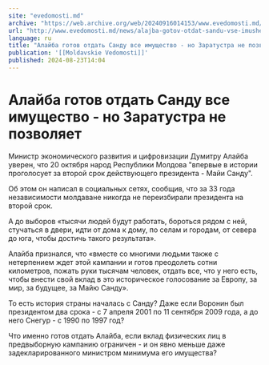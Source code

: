 ```yaml
---
site: "evedomosti.md"
archive: "https://web.archive.org/web/20240916014153/www.evedomosti.md/news/alajba-gotov-otdat-sandu-vse-imushestvo-no-zaratustra-ne-poz"
url: "http://www.evedomosti.md/news/alajba-gotov-otdat-sandu-vse-imushestvo-no-zaratustra-ne-poz"
language: ru
title: "Алайба готов отдать Санду все имущество - но Заратустра не позволяет"
publication: '[[Moldavskie Vedomosti]]'
published: 2024-08-23T14:04
---
```


# Алайба готов отдать Санду все имущество - но Заратустра не позволяет

Министр экономического развития и цифровизации Думитру Алайба уверен, что 20 октября народ Республики Молдова "впервые в истории проголосует за второй срок действующего президента - Майи Санду".

Об этом он написал в социальных сетях, сообщив, что за 33 года независимости молдаване никогда не переизбирали президента на второй срок.

А до выборов «тысячи людей будут работать, бороться рядом с ней, стучаться в двери, идти от дома к дому, по селам и городам, от севера до юга, чтобы достичь такого результата».

Алайба признался, что «вместе со многими людьми также с нетерпением ждет этой кампании и готов преодолеть сотни километров, пожать руки тысячам человек, отдать все, что у него есть, чтобы внести свой вклад в это историческое голосование за Европу, за мир, за будущее, за Майю Санду».

То есть история страны началась с Санду? Даже если Воронин был президентом два срока - с 7 апреля 2001 по 11 сентября 2009 года, а до него Снегур - с 1990 по 1997 год?

Что именно готов отдать Алайба, если вклад физических лиц в предвыборную кампанию ограничен - и он явно меньше даже задекларированного министром минимума его имущества?